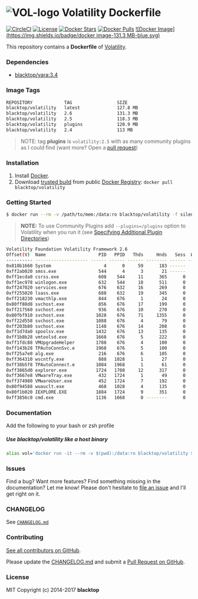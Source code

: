 ![VOL-logo](https://raw.githubusercontent.com/blacktop/docker-volatility/master/logo.png) Volatility Dockerfile
===============================================================================================================

[![CircleCI](https://circleci.com/gh/blacktop/docker-volatility.png?style=shield)](https://circleci.com/gh/blacktop/docker-volatility) [![License](http://img.shields.io/:license-mit-blue.svg)](http://doge.mit-license.org) [![Docker Stars](https://img.shields.io/docker/stars/blacktop/volatility.svg)](https://hub.docker.com/r/blacktop/volatility/) [![Docker Pulls](https://img.shields.io/docker/pulls/blacktop/volatility.svg)](https://hub.docker.com/r/blacktop/volatility/) [![Docker Image](https://img.shields.io/badge/docker image-131.3 MB-blue.svg)](https://hub.docker.com/r/blacktop/volatility/)

This repository contains a **Dockerfile** of [Volatility](https://github.com/volatilityfoundation/volatility).

### Dependencies

-	[blacktop/yara:3.4](https://registry.hub.docker.com/u/blacktop/yara/)

### Image Tags

```bash
REPOSITORY            TAG                 SIZE
blacktop/volatility   latest              127.8 MB
blacktop/volatility   2.6                 131.3 MB
blacktop/volatility   2.5                 118.3 MB
blacktop/volatility   plugins             120.9 MB
blacktop/volatility   2.4                 113 MB
```

> NOTE: tag **plugins** is `volatility:2.5` with as many community plugins as I could find (want more? Open a [pull request](https://github.com/blacktop/docker-volatility/pull/new/master)\)

### Installation

1.	Install [Docker](https://docs.docker.com).
2.	Download [trusted build](https://hub.docker.com/r/blacktop/volatility/) from public [Docker Registry](https://hub.docker.com/): `docker pull blacktop/volatility`

### Getting Started

```bash
$ docker run --rm -v /path/to/mem:/data:ro blacktop/volatility -f silentbanker.vmem pslist
```

> **NOTE:** To use Community Plugins add `--plugins=/plugins` option to Volatility when you run it (see [Specifying Additional Plugin Directories](https://github.com/volatilityfoundation/volatility/wiki/Volatility%20Usage#specifying-additional-plugin-directories)\)

```bash
Volatility Foundation Volatility Framework 2.6
Offset(V)  Name                    PID   PPID   Thds     Hnds   Sess  Wow64 Start                          Exit
---------- -------------------- ------ ------ ------ -------- ------ ------ ------------------------------ ------------------------------
0x810b1660 System                    4      0     59      183 ------      0
0xff2ab020 smss.exe                544      4      3       21 ------      0 2010-08-11 06:06:21 UTC+0000
0xff1ecda0 csrss.exe               608    544     11      365      0      0 2010-08-11 06:06:23 UTC+0000
0xff1ec978 winlogon.exe            632    544     18      511      0      0 2010-08-11 06:06:23 UTC+0000
0xff247020 services.exe            676    632     16      269      0      0 2010-08-11 06:06:24 UTC+0000
0xff255020 lsass.exe               688    632     19      345      0      0 2010-08-11 06:06:24 UTC+0000
0xff218230 vmacthlp.exe            844    676      1       24      0      0 2010-08-11 06:06:24 UTC+0000
0x80ff88d8 svchost.exe             856    676     17      199      0      0 2010-08-11 06:06:24 UTC+0000
0xff217560 svchost.exe             936    676     10      270      0      0 2010-08-11 06:06:24 UTC+0000
0x80fbf910 svchost.exe            1028    676     71     1355      0      0 2010-08-11 06:06:24 UTC+0000
0xff22d558 svchost.exe            1088    676      4       79      0      0 2010-08-11 06:06:25 UTC+0000
0xff203b80 svchost.exe            1148    676     14      208      0      0 2010-08-11 06:06:26 UTC+0000
0xff1d7da0 spoolsv.exe            1432    676     13      135      0      0 2010-08-11 06:06:26 UTC+0000
0xff1b8b28 vmtoolsd.exe           1668    676      5      222      0      0 2010-08-11 06:06:35 UTC+0000
0xff1fdc88 VMUpgradeHelper        1788    676      4      100      0      0 2010-08-11 06:06:38 UTC+0000
0xff143b28 TPAutoConnSvc.e        1968    676      5      100      0      0 2010-08-11 06:06:39 UTC+0000
0xff25a7e0 alg.exe                 216    676      6      105      0      0 2010-08-11 06:06:39 UTC+0000
0xff364310 wscntfy.exe             888   1028      1       27      0      0 2010-08-11 06:06:49 UTC+0000
0xff38b5f8 TPAutoConnect.e        1084   1968      1       61      0      0 2010-08-11 06:06:52 UTC+0000
0xff3865d0 explorer.exe           1724   1708     12      317      0      0 2010-08-11 06:09:29 UTC+0000
0xff3667e8 VMwareTray.exe          432   1724      1       49      0      0 2010-08-11 06:09:31 UTC+0000
0xff374980 VMwareUser.exe          452   1724      7      192      0      0 2010-08-11 06:09:32 UTC+0000
0x80f94588 wuauclt.exe             468   1028      4      135      0      0 2010-08-11 06:09:37 UTC+0000
0x80f1b020 IEXPLORE.EXE           1884   1724      9      351      0      0 2010-08-15 18:54:05 UTC+0000
0xff3856c0 cmd.exe                1136   1668      0 --------      0      0 2010-08-15 19:01:51 UTC+0000   2010-08-15 19:01:51 UTC+0000
```

### Documentation

Add the following to your bash or zsh profile

##### Use **blacktop/volatility** like a host binary

```bash
alias vol='docker run -it --rm -v $(pwd):/data:ro blacktop/volatility $@'
```

### Issues

Find a bug? Want more features? Find something missing in the documentation? Let me know! Please don't hesitate to [file an issue](https://github.com/blacktop/docker-volatility/issues/new) and I'll get right on it.

### CHANGELOG

See [`CHANGELOG.md`](https://github.com/blacktop/docker-volatility/blob/master/CHANGELOG.md)

### Contributing

[See all contributors on GitHub](https://github.com/blacktop/docker-volatility/graphs/contributors).

Please update the [CHANGELOG.md](https://github.com/blacktop/docker-volatility/blob/master/CHANGELOG.md) and submit a [Pull Request on GitHub](https://help.github.com/articles/using-pull-requests/).

### License

MIT Copyright (c) 2014-2017 **blacktop**
